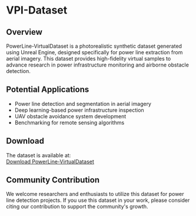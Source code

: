 # VPI-Dataset

## Overview
PowerLine-VirtualDataset is a photorealistic synthetic dataset generated using Unreal Engine, designed specifically for power line extraction from aerial imagery. This dataset provides high-fidelity virtual samples to advance research in power infrastructure monitoring and airborne obstacle detection.

## Potential Applications
- Power line detection and segmentation in aerial imagery  
- Deep learning-based power infrastructure inspection  
- UAV obstacle avoidance system development  
- Benchmarking for remote sensing algorithms  

## Download
The dataset is available at:  
[Download PowerLine-VirtualDataset](Your_Download_Link_Here)  

## Community Contribution
We welcome researchers and enthusiasts to utilize this dataset for power line detection projects. If you use this dataset in your work, please consider citing our contribution to support the community's growth.
